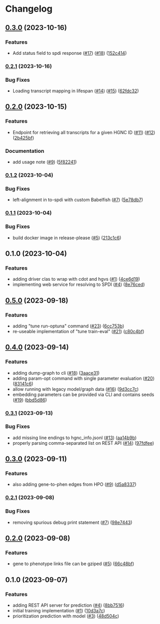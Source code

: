 # Changelog

## [0.3.0](https://www.github.com/bihealth/dotty/compare/v0.2.1...v0.3.0) (2023-10-16)


### Features

* Add status field to spdi response ([#17](https://www.github.com/bihealth/dotty/issues/17)) ([#18](https://www.github.com/bihealth/dotty/issues/18)) ([152c414](https://www.github.com/bihealth/dotty/commit/152c41482ecd2d3d7da3e09885e77d64360ec4b3))

### [0.2.1](https://www.github.com/bihealth/dotty/compare/v0.2.0...v0.2.1) (2023-10-16)


### Bug Fixes

* Loading transcript mapping in lifespan ([#14](https://www.github.com/bihealth/dotty/issues/14)) ([#15](https://www.github.com/bihealth/dotty/issues/15)) ([62fdc32](https://www.github.com/bihealth/dotty/commit/62fdc32e8a412dcc87f1e7e1cb209cf5681dc24d))

## [0.2.0](https://www.github.com/bihealth/dotty/compare/v0.1.2...v0.2.0) (2023-10-15)


### Features

* Endpoint for retrieving all transcripts for a given HGNC ID ([#11](https://www.github.com/bihealth/dotty/issues/11)) ([#12](https://www.github.com/bihealth/dotty/issues/12)) ([2b425bf](https://www.github.com/bihealth/dotty/commit/2b425bfacffb918643999b84379d2893159f91eb))


### Documentation

* add usage note ([#9](https://www.github.com/bihealth/dotty/issues/9)) ([5f82241](https://www.github.com/bihealth/dotty/commit/5f822411625ba1ecd07601a2b812a405c8b46a33))

### [0.1.2](https://www.github.com/bihealth/dotty/compare/v0.1.1...v0.1.2) (2023-10-04)


### Bug Fixes

* left-alignment in to-spdi with custom Babelfish ([#7](https://www.github.com/bihealth/dotty/issues/7)) ([5e78db7](https://www.github.com/bihealth/dotty/commit/5e78db776dbbcaa6ea41e8fe20588431acfdbd63))

### [0.1.1](https://www.github.com/bihealth/dotty/compare/v0.1.0...v0.1.1) (2023-10-04)


### Bug Fixes

* build docker image in release-please ([#5](https://www.github.com/bihealth/dotty/issues/5)) ([213c1c6](https://www.github.com/bihealth/dotty/commit/213c1c6ea3b3601cf7aceca33d910d47595c473b))

## 0.1.0 (2023-10-04)


### Features

* adding driver clas to wrap with cdot and hgvs ([#1](https://www.github.com/bihealth/dotty/issues/1)) ([4ce6d19](https://www.github.com/bihealth/dotty/commit/4ce6d19a34795faed9bb1351eb23582d8424cb49))
* implementing web service for resolving to SPDI ([#4](https://www.github.com/bihealth/dotty/issues/4)) ([8e76ced](https://www.github.com/bihealth/dotty/commit/8e76ced87fb12cc836edb3a58cc3101a26756813))

## [0.5.0](https://www.github.com/bihealth/cada-prio/compare/v0.4.0...v0.5.0) (2023-09-18)


### Features

* adding "tune run-optuna" command ([#23](https://www.github.com/bihealth/cada-prio/issues/23)) ([6cc753b](https://www.github.com/bihealth/cada-prio/commit/6cc753b3b4f92aa75d961c3cf314e097d174ede0))
* re-useable implementation of "tune train-eval" ([#21](https://www.github.com/bihealth/cada-prio/issues/21)) ([c80c4bf](https://www.github.com/bihealth/cada-prio/commit/c80c4bf1d69ff83bcb84b949cf3383746580a12d))

## [0.4.0](https://www.github.com/bihealth/cada-prio/compare/v0.3.1...v0.4.0) (2023-09-14)


### Features

* adding dump-graph to cli ([#18](https://www.github.com/bihealth/cada-prio/issues/18)) ([3aace31](https://www.github.com/bihealth/cada-prio/commit/3aace31166ddbd4357ae32283b6514a21404e0ef))
* adding param-opt command with single parameter evaluation ([#20](https://www.github.com/bihealth/cada-prio/issues/20)) ([83141c6](https://www.github.com/bihealth/cada-prio/commit/83141c6c4afe6efffc51fcde1ebdc92b5b3d0fbf))
* allow running with legacy model/graph data ([#16](https://www.github.com/bihealth/cada-prio/issues/16)) ([9d3cc7c](https://www.github.com/bihealth/cada-prio/commit/9d3cc7cea6efeac82b41fe11dfc9527ab4fe2913))
* embedding parameters can be provided via CLI and contains seeds ([#19](https://www.github.com/bihealth/cada-prio/issues/19)) ([bbd5d86](https://www.github.com/bihealth/cada-prio/commit/bbd5d86e879db94240093c20145b1c4c45edc69e))

### [0.3.1](https://www.github.com/bihealth/cada-prio/compare/v0.3.0...v0.3.1) (2023-09-13)


### Bug Fixes

* add missing line endings to hgnc_info.jsonl ([#13](https://www.github.com/bihealth/cada-prio/issues/13)) ([aa14b9b](https://www.github.com/bihealth/cada-prio/commit/aa14b9b948a0e9512c57567de2acaa65e9b132bc))
* properly parsing comma-separated list on REST API ([#14](https://www.github.com/bihealth/cada-prio/issues/14)) ([97fdfee](https://www.github.com/bihealth/cada-prio/commit/97fdfeee118d2e4985ca71433617fd9c470d0b49))

## [0.3.0](https://www.github.com/bihealth/cada-prio/compare/v0.2.1...v0.3.0) (2023-09-11)


### Features

* also adding gene-to-phen edges from HPO ([#9](https://www.github.com/bihealth/cada-prio/issues/9)) ([d5a8337](https://www.github.com/bihealth/cada-prio/commit/d5a833774b1488fb7e1f0650692aab2c3f753144))

### [0.2.1](https://www.github.com/bihealth/cada-prio/compare/v0.2.0...v0.2.1) (2023-09-08)


### Bug Fixes

* removing spurious debug print statement ([#7](https://www.github.com/bihealth/cada-prio/issues/7)) ([98e7443](https://www.github.com/bihealth/cada-prio/commit/98e74433001872517a4904bbe85fd021cc4ad613))

## [0.2.0](https://www.github.com/bihealth/cada-prio/compare/v0.1.0...v0.2.0) (2023-09-08)


### Features

* gene to phenotype links file can be gziped ([#5](https://www.github.com/bihealth/cada-prio/issues/5)) ([66c48bf](https://www.github.com/bihealth/cada-prio/commit/66c48bf98c8bd73f8227c7cbd5687b4e74577ef8))

## 0.1.0 (2023-09-07)


### Features

* adding REST API server for prediction ([#4](https://www.github.com/bihealth/cada-prio/issues/4)) ([8bb7516](https://www.github.com/bihealth/cada-prio/commit/8bb75161097529932f371925fe860290098f0885))
* initial training implementation ([#1](https://www.github.com/bihealth/cada-prio/issues/1)) ([10d3a7c](https://www.github.com/bihealth/cada-prio/commit/10d3a7cb356b50a89fd8b1226ad66932dd5542f3))
* prioritization prediction with model ([#3](https://www.github.com/bihealth/cada-prio/issues/3)) ([48d504c](https://www.github.com/bihealth/cada-prio/commit/48d504c0bc373e1ae312773fa70a5a2e04d8dbed))
